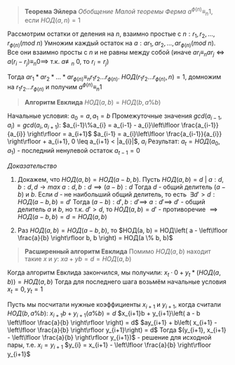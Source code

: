>**Теорема Эйлера** 
>*Обобщение Малой теоремы Ферма*
>$a^{\phi(n)} \equiv_{n} 1$, если $НОД(a, n) = 1$

Рассмотрим остатки от деления на $n,$ взаимно простые с $n: r_{1}, r_{2}, \dots, r_{\phi(n)} (mod\ n)$
Умножим каждый остаток на $a: ar_{1}, ar_{2}, \dots, ar_{\phi(n)} (mod \ n)$. 
Все они взаимно просты с $n$ и не равны между собой
(иначе $ar_{i} \equiv_{n} ar_{j} \iff a(r_{i}-r_{j}) \equiv_{n} 0 \implies$ т.к. $a\not\equiv_{n}$ 0, то $r_{i} = r_{j}$)

Тогда $ar_{1}*ar_{2}*\dots*ar_{\phi(n)} \equiv_{n} r_{1}r_{2}\dots r_{\phi(n)}$. $НОД(r_{1}r_{2}\dots r_{\phi(n)}, n) = 1$, домножим на $r_{1}r_{2}\dots r_{\phi(n)}$
и получим $a^{\phi(n)} \equiv_{n} 1$

>**Алгоритм Евклида**
>$НОД(a, b) = НОД(b, a \% b)$

Начальные условия:
$a_{0} = a, a_{1} = b$
Промежуточные значения $gcd(a_{i-1}, a_{i}) = gcd(a_{i}, a_{i+1})$:
$a_{i-1}\%a_{i} = a_{i-1} - a_{i}\left\lfloor  \frac{a_{i-1}}{a_{i}}  \right\rfloor = a_{i+1}$
$a_{i-1} = a_{i}\left\lfloor  \frac{a_{i-1}}{a_{i}}  \right\rfloor + a_{i+1}, 0 \leq a_{i+1} < |a_{i}|$, $a_{i}$
Результат: 
$a_{t} = НОД(a_{0}, a_{1})$ - последний ненулевой остаток
$a_{t-1} = 0$

*Доказательство*
1. Докажем, что $НОД(a, b) = НОД(a - b, b)$.
Пусть $НОД(a, b) = d \ | \ a :d, b : d, d \to max$
$a :d, b : d \implies (a - b) : d$
Тогда $d$ - общий делитель $(a - b)$ и $b$.
Если $d$ - не наибольший общий делитель, то есть $\ \exists d' > d : НОД(a - b, b) = d'$
Тогда $(a - b) : d', b : d' \implies$ $a : d' \implies$ $d'$ - общий делитель $a$ и $b$, 
но т.к. $d' > d$, то $НОД(a, b) = d'$ - противоречие $\implies НОД(a - b, b) = d = НОД(a, b)$

2. Раз $НОД(a, b) = НОД(a - b, b)$, то $НОД(a, b) = НОД\left( a - \left\lfloor  \frac{a}{b}  \right\rfloor b, b \right) = НОД(a \% b, b)$

>**Расширенный алгоритм Евклида**
>Помимо $НОД(a, b)$ находит такие $x$ и $y$:
>$xa + yb = d = НОД(a, b)$

Когда алгоритм Евклида закончился, мы получили:
$x_{t}\cdot0 + y_{t}*(НОД(a, b)) = НОД(a, b)$
Тогда для последнего шага возьмём начальные условия $x_{t} = 0, y_{t} = 1$

Пусть мы посчитали нужные коэффициенты $x_{i+1}$ и $y_{i+1}$, когда считали $НОД(b, a \% b)$:
$x_{i+1}b + y_{i+1}(a\%b) = d$
$x_{i+1}b + y_{i+1}\left( a - b \left\lfloor  \frac{a}{b}  \right\rfloor \right) = d$
$ay_{i+1} + b\left( x_{i+1} - \left\lfloor  \frac{a}{b}  \right\rfloor y_{i+1}\right) = d$
Тогда $(y_{i+1}, x_{i+1} - \left\lfloor  \frac{a}{b}  \right\rfloor y_{i+1})$ - решение для исходной пары, т.е.
$x_{i} = y_{i+1}$
$y_{i} = x_{i+1} - \left\lfloor  \frac{a}{b}  \right\rfloor y_{i+1}$
